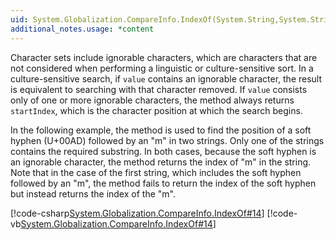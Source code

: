 ```yaml
---
uid: System.Globalization.CompareInfo.IndexOf(System.String,System.String,System.Int32)
additional_notes.usage: *content
---
```


<p>Character sets include ignorable characters, which are characters that are not considered when performing a linguistic or culture-sensitive sort. In a culture-sensitive search, if <code>value</code> contains an ignorable character, the result is equivalent to searching with that character removed. If <code>value</code> consists only of one or more ignorable characters, the <xref href="System.Globalization.CompareInfo.IndexOf(System.String,System.String,System.Int32)"></xref> method always returns <code>startIndex</code>, which is the character position at which the search begins.  
  
 In the following example, the <xref href="System.Globalization.CompareInfo.IndexOf(System.String,System.String,System.Int32)"></xref> method is used to find the position of a soft hyphen (U+00AD) followed by an "m" in two strings. Only one of the strings contains the required substring. In both cases, because the soft hyphen is an ignorable character, the method returns the index of "m" in the string. Note that in the case of the first string, which includes the soft hyphen followed by an "m", the method fails to return the index of the soft hyphen but instead returns the index of the "m".  
  
 [!code-csharp[System.Globalization.CompareInfo.IndexOf#14](~/samples/snippets/csharp/VS_Snippets_CLR_System/system.Globalization.CompareInfo.IndexOf/CS/ignorable13.cs#14)]
 [!code-vb[System.Globalization.CompareInfo.IndexOf#14](~/samples/snippets/visualbasic/VS_Snippets_CLR_System/system.Globalization.CompareInfo.IndexOf/VB/ignorable13.vb#14)]</p>


